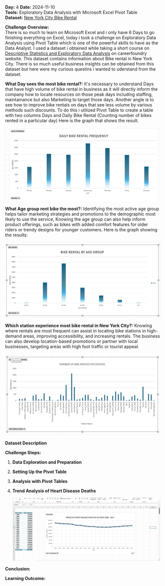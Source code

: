 **Day:** 4 
**Date:** 2024-11-10  
**Tools:** Exploratory Data Analysis with Microsoft Excel Pivot Table  
**Dataset:** [New York City Bike Rental](https://docs.google.com/spreadsheets/d/1k1E3yIHqyKlpuSWsJx_En7G_H7laTEamuN-20Nn2PL0/edit?gid=845159259#gid=845159259)

**Challenge Overview:**  
There is so much to learn on Microsoft Excel and i only have 6 Days to go finishing everything on Excel, today i took a challenge on Exploratory Data Analysis using Pivot Table which is one of the powerful skills to have as the Data Analyst. I used a dataset i obtained while taking a short course on [Descriptive Statistics and Exploratory Data Analysis](https://careerfoundry.com/en/tutorials/data-analytics-for-beginners/descriptive-statistics-and-exploratory-data-analysis) on careerfoundry website. This dataset contains information about Bike rental in New York City. There is so much useful business insights can be obtained from this dataset but here were my curious questins i wanted to uderstand from the dataset.

**What Day sees the most bike rental?:** It's necessary to understand Days that have high volume of bike rental in business as it will directly inform the company how to locate resources on those peak days including staffing, maintainance but also Marketing to target those days. Another angle is to see how to improve bike rentals on days that see less volume by various methods such discounts.
To do this i utilized Pivot Table to create a table with two columns Days and Daily Bike Rental (Counting number of bikes rented in a particular day)
Here is the graph that shows the result.

![Trend of Bike Rental On a Daily Basis](https://github.com/ShafiiRJuma/30-Days-Challenge-Data-Analysis/blob/main/DayFourScreesnShots/BRDaily.jpg)

**What Age group rent bike the most?:**  Identifying the most active age group helps tailor marketing strategies and promotions to the demographic most likely to use the service, Knowing the age group can also help inform product offerings, such as bikes with added comfort features for older riders or trendy designs for younger customers.
Here is the graph showing the results:

![Trend of Bike Rental On a Daily Basis](https://github.com/ShafiiRJuma/30-Days-Challenge-Data-Analysis/blob/main/DayFourScreesnShots/BRAgeGroup.jpg)

**Which station experience most bike rental in New York City?:** Knowing where rentals are most frequent can assist in locating bike stations in high-demand areas, improving accessibility, and increasing rentals. The business can also develop location-based promotions or partner with local businesses, targeting areas with high foot traffic or tourist appeal.

![Trend of Bike Rental On a Daily Basis](https://github.com/ShafiiRJuma/30-Days-Challenge-Data-Analysis/blob/main/DayFourScreesnShots/BRStation.jpg)



**Dataset Description**  

**Challenge Steps:**
1. **Data Exploration and Preparation**  
 

3. **Setting Up the Pivot Table**  
  
4. **Analysis with Pivot Tables**  


5. **Trend Analysis of Heart Disease Deaths**  


   ![Heart Disease Trend](https://github.com/ShafiiRJuma/30-Days-Challenge-Data-Analysis/blob/main/DayThreeScreenshots/DRPVDeathHearDisease.jpg)

**Conclusion:**  


**Learning Outcome:**  


